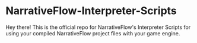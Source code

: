 # NarrativeFlow-Interpreter-Scripts
Hey there! This is the official repo for NarrativeFlow's Interpreter Scripts for using your compiled NarrativeFlow project files with your game engine.
